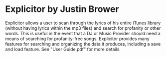 Explicitor by Justin Brower
==========

Explicitor allows a user to scan through the lyrics of his entire iTunes library (without having lyrics within the mp3 files) and search for profanity or other words. This is useful in the event that a DJ or Music Provider should need a means of searching for profanity-free songs. Explicitor provides many features for searching and organizing the data it produces, including a save and load feature. See "User Guide.pdf" for more details.